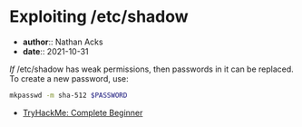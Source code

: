 # Exploiting /etc/shadow

* **author**:: Nathan Acks  
* **date**:: 2021-10-31

*If* /etc/shadow has weak permissions, then passwords in it can be replaced. To create a new password, use:

```bash
mkpasswd -m sha-512 $PASSWORD
```

* [TryHackMe: Complete Beginner](tryhackme-complete-beginner.md)
